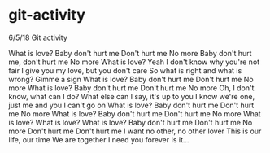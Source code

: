 # git-activity
6/5/18 Git activity

What is love?
Baby don't hurt me
Don't hurt me
No more
Baby don't hurt me, don't hurt me
No more
What is love?
Yeah
I don't know why you're not fair
I give you my love, but you don't care
So what is right and what is wrong?
Gimme a sign
What is love?
Baby don't hurt me
Don't hurt me
No more
What is love?
Baby don't hurt me
Don't hurt me
No more
Oh, I don't know, what can I do?
What else can I say, it's up to you
I know we're one, just me and you
I can't go on
What is love?
Baby don't hurt me
Don't hurt me
No more
What is love?
Baby don't hurt me
Don't hurt me
No more
What is love?
What is love?
What is love?
Baby don't hurt me
Don't hurt me
No more
Don't hurt me
Don't hurt me
I want no other, no other lover
This is our life, our time
We are together I need you forever
Is it…
